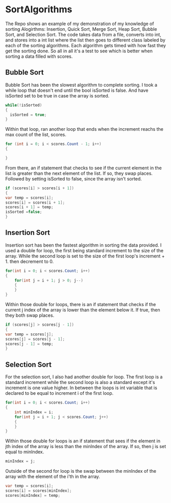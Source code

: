 # SortAlgorithms
The Repo shows an example of my demonstration of my knowledge of sorting Alogirthms: Insertion, Quick Sort, Merge Sort, Heap Sort, Bubble Sort, and Selection Sort.
The code takes data from a file, converts into int, and stores into a int list where the list then goes to different class labeled by each of the sorting algorithms.
Each algorithm gets timed with how fast they get the sorting done. So all in all it's a test to see which is better when sorting a data filled with scores.

## Bubble Sort
Bubble Sort has been the slowest algorithm to complete sorting. I took a while loop that doesn't end until the bool isSorted is false. And have isSorted set to be true
in case the array is sorted.
```C#
while(!isSorted)
{
  isSorted = true;
}
```
Within that loop, ran another loop that ends when the increment reachs the max count of the list, scores.
```C#
for (int i = 0; i < scores.Count - 1; i++)
{

}
```
From there, an if statement that checks to see if the current element in the list is greater than the next element of the list. If so, they swap places. Followed by 
setting isSorted to false, since the array isn't sorted.
```C#
if (scores[i] > scores[i + 1])
{
var temp = scores[i];
scores[i] = scores[i + 1];
scores[i + 1] = temp;
isSorted =false;
}
```

## Insertion Sort
Insertion sort has been the fastest algorithm in sorting the data provided. I used a double for loop, the first being standard increment to the size of the array.
While the second loop is set to the size of the first loop's increment + 1. then decrement to 0.
```C#
for(int i = 0; i < scores.Count; i++)
{
    for(int j = i + 1; j > 0; j--)
    {
    }
}
```
Within those double for loops, there is an if statement that checks if the current j index of the array is lower than the element below it. If true, then they
both swap places.
```C#
if (scores[j] > scores[j - 1])
{
var temp = scores[j];
scores[j] = scores[j - 1];
scores[j - 1] = temp;
}
```

## Selection Sort
For the selection sort, I also had another double for loop. The first loop is a standard increment while the second loop is also a standard except it's increment
is one value higher. In between the loops is int variable that is declared to be equal to increment i of the first loop.
```C#
for(int i = 0; i < scores.Count; i++)
{
    int minIndex = i;
    for(int j = i + 1; j < scores.Count; j++)
    {
    }
}
```
Within those double for loops is an if statement that sees if the element in jth index of the array is less than the minIndex of the array. If so, then j is
set equal to minIndex.
```C#
minIndex = j;
```
Outside of the second for loop is the swap between the minIndex of the array with the element of the i'th in the array.
```C#
var temp = scores[i];
scores[i] = scores[minIndex];
scores[minIndex] = temp;
```

